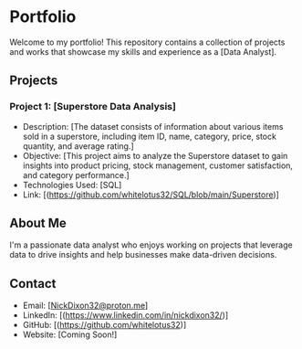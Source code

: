 # Portfolio

Welcome to my portfolio! This repository contains a collection of projects and works that showcase my skills and experience as a [Data Analyst].

## Projects

### Project 1: [Superstore Data Analysis]
- Description: [The dataset consists of information about various items sold in a superstore, including item ID, name, category, price, stock quantity, and average rating.]
- Objective: [This project aims to analyze the Superstore dataset to gain insights into product pricing, stock management, customer satisfaction, and category performance.]
- Technologies Used: [SQL]
- Link: [(https://github.com/whitelotus32/SQL/blob/main/Superstore)]

## About Me

I'm a passionate data analyst who enjoys working on projects that leverage data to drive insights and help businesses make data-driven decisions. 

## Contact

- Email: [NickDixon32@proton.me]
- LinkedIn: [(https://www.linkedin.com/in/nickdixon32/)]
- GitHub: [(https://github.com/whitelotus32)]
- Website: [Coming Soon!]
